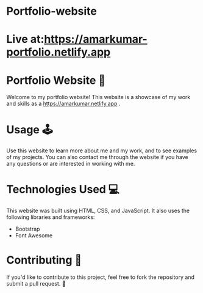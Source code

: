 # Portfolio-website
# Live at:https://amarkumar-portfolio.netlify.app

# Portfolio Website 🔗

Welcome to my portfolio website! This website is a showcase of my work and skills as a https://amarkumar.netlify.app
.


# Usage 🕹️
Use this website to learn more about me and my work, and to see examples of my projects. You can also contact me through the website if you have any questions or are interested in working with me.

# Technologies Used 💻
This website was built using HTML, CSS, and JavaScript. It also uses the following libraries and frameworks:
- Bootstrap
- Font Awesome

# Contributing 🤝
If you'd like to contribute to this project, feel free to fork the repository and submit a pull request. 🙌

